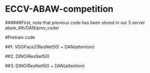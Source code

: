 # ECCV-ABAW-competition

######First, note that previous code has been stored in our 5 server abaw_4th/DAN/prev_coder

#Pretrain code

##1. VGGFace2(ResNet50) + DAN(attention)

##2. DINO(ResNet50)

##3. DINO(ResNet50) + DAN(attention)
